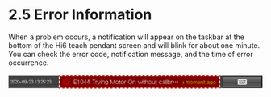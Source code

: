 # 2.5 Error Information

When a problem occurs, a notification will appear on the taskbar at the bottom of the Hi6 teach pendant screen and will blink for about one minute. You can check the error code, notification message, and the time of error occurrence.

![](../../_assets/image_304_1.png)

